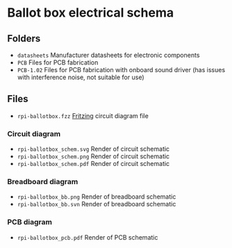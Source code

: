 # Ballot box electrical schema

## Folders
* `datasheets` Manufacturer datasheets for electronic components
* `PCB` Files for PCB fabrication
* `PCB-1.02` Files for PCB fabrication with onboard sound driver (has issues with interference noise, not suitable for use)

## Files 
* `rpi-ballotbox.fzz` [Fritzing](http://fritzing.org) circuit diagram file

### Circuit diagram
* `rpi-ballotbox_schem.svg` Render of circuit schematic
* `rpi-ballotbox_schem.png` Render of circuit schematic
* `rpi-ballotbox_schem.pdf` Render of circuit schematic

### Breadboard diagram
* `rpi-ballotbox_bb.png` Render of breadboard schematic
* `rpi-ballotbox_bb.svn` Render of breadboard schematic

### PCB diagram
* `rpi-ballotbox_pcb.pdf` Render of PCB schematic
